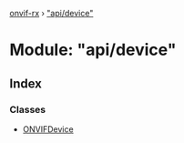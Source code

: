 [onvif-rx](../README.md) › ["api/device"](_api_device_.md)

# Module: "api/device"

## Index

### Classes

* [ONVIFDevice](../classes/_api_device_.onvifdevice.md)
